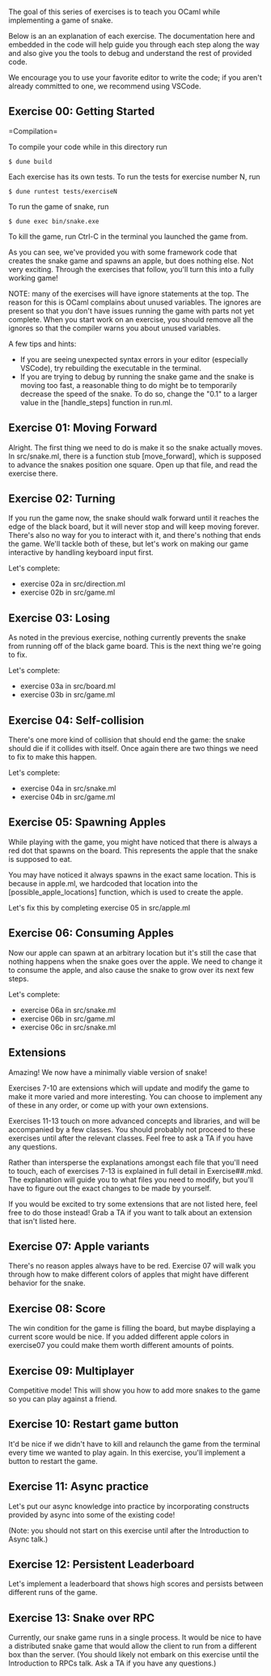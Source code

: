 The goal of this series of exercises is to teach you OCaml while
implementing a game of snake.

Below is an an explanation of each exercise. The documentation here
and embedded in the code will help guide you through each step along
the way and also give you the tools to debug and understand the rest
of provided code.

We encourage you to use your favorite editor to write the code; if you
aren't already committed to one, we recommend using VSCode.

Exercise 00: Getting Started
----------------------------
=Compilation=

To compile your code while in this directory run

` $ dune build `

Each exercise has its own tests. To run the tests for exercise number N, run

` $ dune runtest tests/exerciseN `

To run the game of snake, run

` $ dune exec bin/snake.exe `

To kill the game, run Ctrl-C in the terminal you launched the game from.

As you can see, we've provided you with some framework code that
creates the snake game and spawns an apple, but does nothing else. Not
very exciting. Through the exercises that follow, you'll turn this
into a fully working game!

NOTE: many of the exercises will have ignore statements at the
top. The reason for this is OCaml complains about unused
variables. The ignores are present so that you don't have issues
running the game with parts not yet complete. When you start work on
an exercise, you should remove all the ignores so that the compiler
warns you about unused variables.

A few tips and hints:
- If you are seeing unexpected syntax errors in your editor
  (especially VSCode), try rebuilding the executable in the
  terminal.
- If you are trying to debug by running the snake game and the snake
  is moving too fast, a reasonable thing to do might be to temporarily
  decrease the speed of the snake. To do so, change the "0.1" to a
  larger value in the [handle_steps] function in run.ml.

Exercise 01: Moving Forward
---------------------------
Alright. The first thing we need to do is make it so the snake
actually moves. In src/snake.ml, there is a function stub
[move_forward], which is supposed to advance the snakes position one
square. Open up that file, and read the exercise there.

Exercise 02: Turning
--------------------
If you run the game now, the snake should walk forward until it
reaches the edge of the black board, but it will never stop and will
keep moving forever. There's also no way for you to interact with
it, and there's nothing that ends the game. We'll tackle both of
these, but let's work on making our game interactive by handling
keyboard input first.

Let's complete:
- exercise 02a in src/direction.ml
- exercise 02b in src/game.ml

Exercise 03: Losing
-------------------
As noted in the previous exercise, nothing currently prevents the
snake from running off of the black game board. This is the next thing
we're going to fix.

Let's complete:
- exercise 03a in src/board.ml
- exercise 03b in src/game.ml

Exercise 04: Self-collision
---------------------------
There's one more kind of collision that should end the game: the snake
should die if it collides with itself. Once again there are two things
we need to fix to make this happen.

Let's complete:
- exercise 04a in src/snake.ml
- exercise 04b in src/game.ml

Exercise 05: Spawning Apples
----------------------------
While playing with the game, you might have noticed that there is
always a red dot that spawns on the board. This represents the apple
that the snake is supposed to eat.

You may have noticed it always spawns in the exact same location. This
is because in apple.ml, we hardcoded that location into the
[possible_apple_locations] function, which is used to create the
apple.

Let's fix this by completing exercise 05 in src/apple.ml

Exercise 06: Consuming Apples
-----------------------------
Now our apple can spawn at an arbitrary location but it's still the
case that nothing happens when the snake goes over the apple.  We need
to change it to consume the apple, and also cause the snake to grow
over its next few steps.

Let's complete:
- exercise 06a in src/snake.ml
- exercise 06b in src/game.ml
- exercise 06c in src/snake.ml

Extensions
----------
Amazing! We now have a minimally viable version of snake!

Exercises 7-10 are extensions which will update and modify the game to
make it more varied and more interesting. You can choose to implement
any of these in any order, or come up with your own extensions.

Exercises 11-13 touch on more advanced concepts and libraries, and
will be accompanied by a few classes. You should probably not proceed
to these exercises until after the relevant classes. Feel free to ask
a TA if you have any questions.

Rather than intersperse the explanations amongst each file that you'll
need to touch, each of exercises 7-13 is explained in full detail in
Exercise##.mkd. The explanation will guide you to what files you need
to modify, but you'll have to figure out the exact changes to be made
by yourself.

If you would be excited to try some extensions that are not listed
here, feel free to do those instead! Grab a TA if you want to talk
about an extension that isn't listed here.

Exercise 07: Apple variants
---------------------------
There's no reason apples always have to be red. Exercise 07 will walk
you through how to make different colors of apples that might have
different behavior for the snake.

Exercise 08: Score
------------------
The win condition for the game is filling the board, but maybe
displaying a current score would be nice. If you added different apple
colors in exercise07 you could make them worth different amounts of
points.

Exercise 09: Multiplayer
------------------------
Competitive mode! This will show you how to add more snakes to the
game so you can play against a friend.

Exercise 10: Restart game button
--------------------------------
It'd be nice if we didn't have to kill and relaunch the game from the
terminal every time we wanted to play again. In this exercise, you'll
implement a button to restart the game.

Exercise 11: Async practice
---------------------------
Let's put our async knowledge into practice by incorporating
constructs provided by async into some of the existing code!

(Note: you should not start on this exercise until after the
Introduction to Async talk.)

Exercise 12: Persistent Leaderboard
-----------------------------------
Let's implement a leaderboard that shows high scores and persists
between different runs of the game.

Exercise 13: Snake over RPC
---------------------------
Currently, our snake game runs in a single process. It would be nice
to have a distributed snake game that would allow the client to run
from a different box than the server. (You should likely not embark
on this exercise until the Introduction to RPCs talk. Ask a TA if you
have any questions.)
